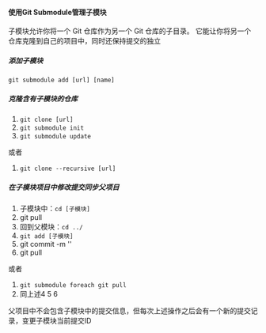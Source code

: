 
#### 使用Git Submodule管理子模块
子模块允许你将一个 Git 仓库作为另一个 Git 仓库的子目录。 它能让你将另一个仓库克隆到自己的项目中，同时还保持提交的独立

##### 添加子模块
`git submodule add [url] [name]`

##### 克隆含有子模块的仓库
1. `git clone [url]`
2. `git submodule init`
3. `git submodule update`

或者
1. `git clone --recursive [url]`

##### 在子模块项目中修改提交同步父项目
1. 子模块中：`cd [子模块]`
2. git pull
3. 回到父模块：`cd ../`
4. `git add [子模块]`
5. git commit -m ''
6. git pull

或者
1. `git submodule foreach git pull`
2. 同上述4 5 6

父项目中不会包含子模块中的提交信息，但每次上述操作之后会有一个新的提交记录，变更子模块当前提交ID